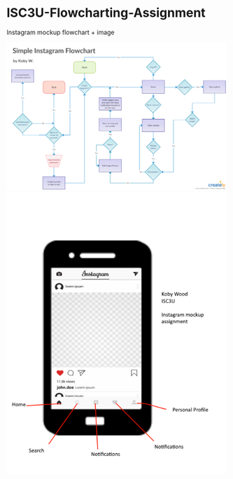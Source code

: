 # ISC3U-Flowcharting-Assignment
Instagram mockup flowchart + image

<img src="https://github.com/kwood3/ISC3U-Flowcharting-Assignment/blob/master/IS3CU%20Flowcharting%20Assignment%20(2).png" alt="Flowchart Image">

<img src="https://github.com/kwood3/ISC3U-Flowcharting-Assignment/blob/master/DesignPicture.png">

